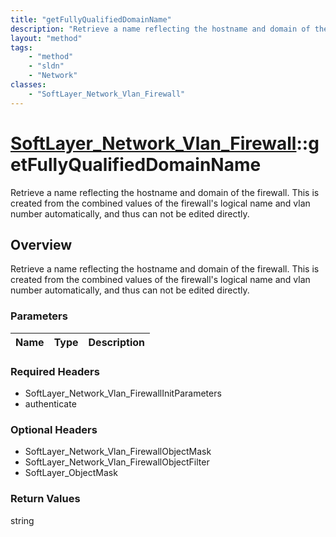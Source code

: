 ```yaml
---
title: "getFullyQualifiedDomainName"
description: "Retrieve a name reflecting the hostname and domain of the firewall. This is created from the combined values of the fire... "
layout: "method"
tags:
    - "method"
    - "sldn"
    - "Network"
classes:
    - "SoftLayer_Network_Vlan_Firewall"
---
```

# [SoftLayer_Network_Vlan_Firewall](/reference/services/SoftLayer_Network_Vlan_Firewall)::getFullyQualifiedDomainName

Retrieve a name reflecting the hostname and domain of the firewall. This is created from the combined values of the firewall's logical name and vlan number automatically, and thus can not be edited directly.


## Overview 
Retrieve a name reflecting the hostname and domain of the firewall. This is created from the combined values of the firewall's logical name and vlan number automatically, and thus can not be edited directly.

### Parameters 
|Name | Type | Description |
| --- | --- | --- |


### Required Headers
* SoftLayer_Network_Vlan_FirewallInitParameters
* authenticate

### Optional Headers
* SoftLayer_Network_Vlan_FirewallObjectMask
* SoftLayer_Network_Vlan_FirewallObjectFilter
* SoftLayer_ObjectMask

### Return Values
string

